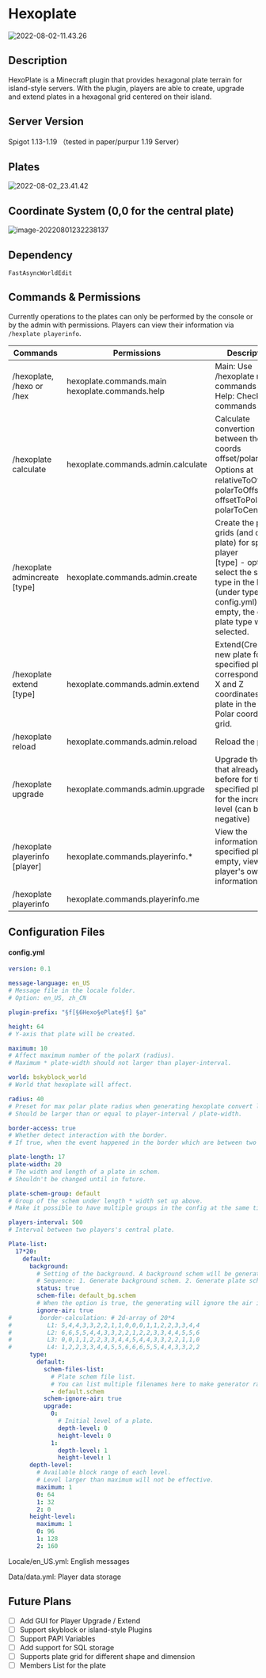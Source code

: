 # Hexoplate
![2022-08-02-11.43.26](https://raw.githubusercontent.com/bowencraft/HexoPlate/main/utils/2022-08-02-11.43.26.png)

## Description

HexoPlate is a Minecraft plugin that provides hexagonal plate terrain for island-style servers. With the plugin, players are able to create, upgrade and extend plates in a hexagonal grid centered on their island.



## Server Version

Spigot 1.13-1.19 （tested in paper/purpur 1.19 Server）



## Plates

![2022-08-02_23.41.42](https://raw.githubusercontent.com/bowencraft/HexoPlate/main/utils/2022-08-02_23.41.42.png)



## Coordinate System (0,0 for the central plate)

![image-20220801232238137](https://raw.githubusercontent.com/bowencraft/HexoPlate/main/utils/image-20220801232238137.png)



## Dependency

```
FastAsyncWorldEdit
```



## Commands & Permissions

Currently operations to the plates can only be performed by the console or by the admin with permissions. Players can view their information via `/hexplate playerinfo`.

| Commands                                                   | Permissions                                         | Descriptions                                                 |
| ---------------------------------------------------------- | --------------------------------------------------- | ------------------------------------------------------------ |
| /hexoplate, /hexo or /hex                                  | hexoplate.commands.main<br/>hexoplate.commands.help | Main: Use /hexoplate related commands<br/>Help: Check the commands help list |
| /hexoplate calculate <type> <x> <z>                        | hexoplate.commands.admin.calculate                  | Calculate convertion between the coords offset/polar/relative <br/> Options at <type>：relativeToOffset, polarToOffset, offsetToPolar, polarToCentral |
| /hexoplate admincreate <player> [type]                     | hexoplate.commands.admin.create                     | Create the plate grids (and central plate) for specified player<br/>[type] - optional to select the specified type in the list (under type in config.yml). If empty, the default plate type will be selected. |
| /hexoplate extend <player name> <PolarX> <PolarZ> [type]   | hexoplate.commands.admin.extend                     | Extend(Create) a new plate for specified players<br/><PolarX><PolarZ> corresponds to the X and Z coordinates of the plate in the player's Polar coordinate grid. |
| /hexoplate reload                                          | hexoplate.commands.admin.reload                     | Reload the plugin                                            |
| /hexoplate upgrade <player name> <PolarX> <PolarZ> <level> | hexoplate.commands.admin.upgrade                    | Upgrade the plates that already exist before for the specified player<br/><level> for the increased level (can be negative) |
| /hexoplate playerinfo [player]                             | hexoplate.commands.playerinfo.*                     | View the information for the specified player (If empty, view player's own information) |
| /hexoplate playerinfo                                      | hexoplate.commands.playerinfo.me                    |                                                              |



## Configuration Files

#### config.yml

```yaml
version: 0.1

message-language: en_US
# Message file in the locale folder.
# Option: en_US, zh_CN

plugin-prefix: "§f[§6Hexo§ePlate§f] §a"

height: 64
# Y-axis that plate will be created.

maximum: 10
# Affect maximum number of the polarX (radius).
# Maximum * plate-width should not larger than player-interval.

world: bskyblock_world
# World that hexoplate will affect.

radius: 40
# Preset for max polar plate radius when generating hexoplate convert list.
# Should be larger than or equal to player-interval / plate-width.

border-access: true
# Whether detect interaction with the border.
# If true, when the event happened in the border which are between two unlocked plate, it wouldn't be cancel.

plate-length: 17
plate-width: 20
# The width and length of a plate in schem.
# Shouldn't be changed until in future.

plate-schem-group: default
# Group of the schem under length * width set up above.
# Make it possible to have multiple groups in the config at the same time.

players-interval: 500
# Interval between two players's central plate.

Plate-list:
  17*20:
    default:
      background:
        # Setting of the background. A background schem will be generated when a player create the new plate grid.
        # Sequence: 1. Generate background schem. 2. Generate plate schem. 3. Teleport player.
        status: true
        schem-file: default_bg.schem
        # When the option is true, the generating will ignore the air in the schem.
        ignore-air: true
#        border-calculation: # 2d-array of 20*4
#          L1: 5,4,4,3,3,2,2,1,1,0,0,0,1,1,2,2,3,3,4,4
#          L2: 6,6,5,5,4,4,3,3,2,2,1,2,2,3,3,4,4,5,5,6
#          L3: 0,0,1,1,2,2,3,3,4,4,5,4,4,3,3,2,2,1,1,0
#          L4: 1,2,2,3,3,4,4,5,5,6,6,6,5,5,4,4,3,3,2,2
      type:
        default:
          schem-files-list:
            # Plate schem file list.
            # You can list multiple filenames here to make generator randomly choose from them each time.
            - default.schem
          schem-ignore-air: true
          upgrade:
            0:
              # Initial level of a plate.
              depth-level: 0
              height-level: 0
            1:
              depth-level: 1
              height-level: 1
      depth-level:
        # Available block range of each level.
        # Level larger than maximum will not be effective.
        maximum: 1
        0: 64
        1: 32
        2: 0
      height-level:
        maximum: 1
        0: 96
        1: 128
        2: 160
```

Locale/en_US.yml: English messages

Data/data.yml: Player data storage



## Future Plans

- [ ] Add GUI for Player Upgrade / Extend
- [ ] Support skyblock or island-style Plugins
- [ ] Support PAPI Variables
- [ ] Add support for SQL storage
- [ ] Supports plate grid for different shape and dimension
- [ ] Members List for the plate
